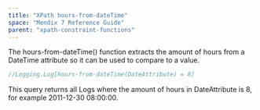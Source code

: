 ```yaml
---
title: "XPath hours-from-dateTime"
space: "Mendix 7 Reference Guide"
parent: "xpath-constraint-functions"
---
```



The hours-from-dateTime() function extracts the amount of hours from a DateTime attribute so it can be used to compare to a value.

```java
//Logging.Log[hours-from-dateTime(DateAttribute) = 8]
```
This query returns all Logs where the amount of hours in DateAttribute is 8, for example 2011-12-30 08:00:00.
